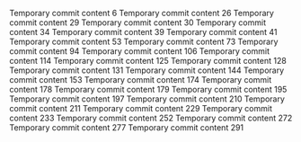 Temporary commit content 6
Temporary commit content 26
Temporary commit content 29
Temporary commit content 30
Temporary commit content 34
Temporary commit content 39
Temporary commit content 41
Temporary commit content 53
Temporary commit content 73
Temporary commit content 94
Temporary commit content 106
Temporary commit content 114
Temporary commit content 125
Temporary commit content 128
Temporary commit content 131
Temporary commit content 144
Temporary commit content 153
Temporary commit content 174
Temporary commit content 178
Temporary commit content 179
Temporary commit content 195
Temporary commit content 197
Temporary commit content 210
Temporary commit content 211
Temporary commit content 229
Temporary commit content 233
Temporary commit content 252
Temporary commit content 272
Temporary commit content 277
Temporary commit content 291
